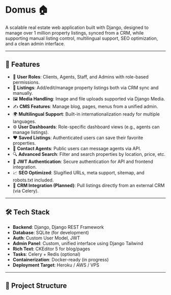 # Domus 🏠  
A scalable real estate web application built with Django, designed to manage over 1 million property listings, synced from a CRM, while supporting manual listing control, multilingual support, SEO optimization, and a clean admin interface.

---

## 🚀 Features

- 🔐 **User Roles**: Clients, Agents, Staff, and Admins with role-based permissions.
- 🧾 **Listings**: Add/edit/manage property listings both via CRM sync and manually.
- 🖼 **Media Handling**: Image and file uploads supported via Django Media.
- ✍️ **CMS Features**: Manage blog, pages, menus from a unified admin.
- 🌍 **Multilingual Support**: Built-in internationalization ready for multiple languages.
- ⚙️ **User Dashboards**: Role-specific dashboard views (e.g., agents can manage listings).
- ❤️ **Saved Listings**: Authenticated users can save their favorite properties.
- 📩 **Contact Agents**: Public users can message agents via API.
- 🔍 **Advanced Search**: Filter and search properties by location, price, etc.
- 🔐 **JWT Authentication**: Secure authentication for API and frontend integration.
- 📈 **SEO Optimized**: Slugified URLs, meta support, sitemap, and robots.txt included.
- 🔄 **CRM Integration (Planned)**: Pull listings directly from an external CRM (via Celery).

---

## 🛠 Tech Stack

- **Backend**: Django, Django REST Framework  
- **Database**: SQLite (for development)  
- **Auth**: Custom User Model, JWT  
- **Admin Panel**: Custom, unified interface using Django Tailwind  
- **Rich Text**: CKEditor 5 for blog/pages  
- **Tasks**: Celery + Redis (optional)  
- **Containerization**: Docker-ready (in progress)  
- **Deployment Target**: Heroku / AWS / VPS

---

## 📁 Project Structure

